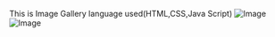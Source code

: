 This is Image Gallery 
language used(HTML,CSS,Java Script)
![Image](https://github.com/user-attachments/assets/98f709f0-0ada-471a-b767-4beb696b793b)
![Image](https://github.com/user-attachments/assets/a35f40a1-73f9-4f1c-9399-894544303494)

